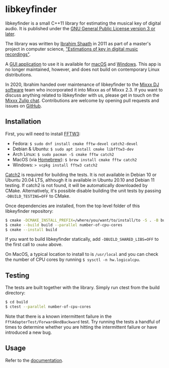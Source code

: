 # libkeyfinder

libkeyfinder is a small C++11 library for estimating the musical key of digital audio. It is published under the [GNU General Public License version 3 or later](LICENSE).

The library was written by [Ibrahim Shaath](http://ibrahimshaath.co.uk/keyfinder/) in 2011 as part of a master's project in computer science, ["Estimations of key in digital music recordings"](https://www.ibrahimshaath.co.uk/keyfinder/KeyFinder.pdf).

A [GUI application](https://github.com/ibsh/is_KeyFinder) to use it is available for [macOS](http://www.ibrahimshaath.co.uk/keyfinder/bins/KeyFinder-OSX-2-4.zip) and [Windows](http://www.ibrahimshaath.co.uk/keyfinder/bins/KeyFinder-WIN-1-25.zip). This app is no longer maintained, however, and does not build on contemporary Linux distributions.

In 2020, Ibrahim handed over maintenance of libkeyfinder to the [Mixxx DJ software](https://mixxx.org) team who incorporated it into Mixxx as of Mixxx 2.3. If you want to discuss anything related to libkeyfinder with us, please get in touch on the [Mixxx Zulip chat](https://mixxx.zulipchat.com/#narrow/stream/109171-development/topic/KeyFinder). Contributions are welcome by opening pull requests and issues on [GitHub](https://github.com/mixxxdj/libkeyfinder).

## Installation

First, you will need to install [FFTW3](http://www.fftw.org/download.html):

* Fedora: `$ sudo dnf install cmake fftw-devel catch2-devel`
* Debian & Ubuntu: `$ sudo apt install cmake libfftw3-dev`
* Arch Linux: `$ sudo pacman -S cmake fftw catch2`
* MacOS (via [Homebrew](https://brew.sh/)): `$ brew install cmake fftw catch2`
* Windows: `> vcpkg install fftw3 catch2`

[Catch2](https://github.com/catchorg/Catch2) is required for building the tests. It is not available in Debian 10 or Ubuntu 20.04 LTS,
although it is available in Ubuntu 20.10 and Debian 11 testing. If catch2 is not found, it will be automatically downloaded by CMake.
Alternatively, it's possible disable building the unit tests by passing `-DBUILD_TESTING=OFF` to CMake.

Once dependencies are installed, from the top level folder of this libkeyfinder repository:

```sh
$ cmake -DCMAKE_INSTALL_PREFIX=/where/you/want/to/install/to -S . -B build
$ cmake --build build --parallel number-of-cpu-cores
$ cmake --install build
```

If you want to build libkeyfinder statically, add `-DBUILD_SHARED_LIBS=OFF` to the first call to `cmake` above.

On MacOS, a typical location to install to is `/usr/local` and you can check the number of CPU cores by running `$ sysctl -n hw.logicalcpu`.

## Testing

The tests are built together with the library. Simply run ctest from the build directory:

```sh
$ cd build
$ ctest --parallel number-of-cpu-cores
```

Note that there is a known intermittent failure in the `FftAdapterTest/ForwardAndBackward` test. Try running the tests a handful of times to determine whether you are hitting the intermittent failure or have introduced a new bug.

## Usage

Refer to the [documentation](https://mixxxdj.github.io/libkeyfinder/).
